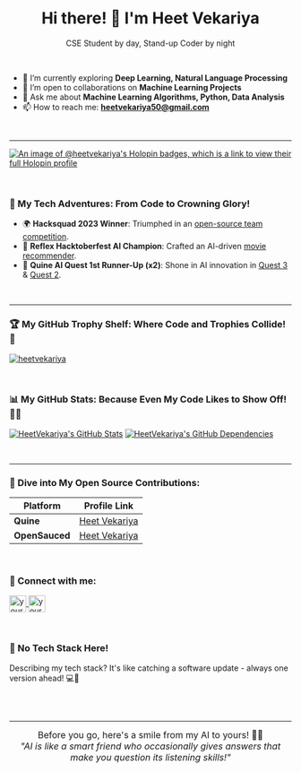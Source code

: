 <h1 align="center">Hi there! 👋 I'm Heet Vekariya</h1>

<p align="center">CSE Student by day, Stand-up Coder by night</p>

<br>

- 🌱 I’m currently exploring **Deep Learning, Natural Language Processing**
- 👯 I’m open to collaborations on **Machine Learning Projects**
- 💬 Ask me about **Machine Learning Algorithms, Python, Data Analysis**
- 📫 How to reach me: **heetvekariya50@gmail.com**

<br>
<hr>

[![An image of @heetvekariya's Holopin badges, which is a link to view their full Holopin profile](https://holopin.me/heetvekariya)](https://holopin.io/@heetvekariya)

<br>

<h3 align="left">💫 My Tech Adventures: From Code to Crowning Glory!</h3>

- 🌍 **Hacksquad 2023 Winner**: Triumphed in an [open-source team competition](https://www.hacksquad.dev/team/0xw3th3b3s1-xmlwV/).
- 🎥 **Reflex Hacktoberfest AI Champion**: Crafted an AI-driven [movie recommender](https://github.com/reflex-dev/hacktoberfest/wiki).
- 🧠 **Quine AI Quest 1st Runner-Up (x2)**: Shone in AI innovation in [Quest 3](https://quine.sh/quests/creator?questId=3) & [Quest 2](https://quine.sh/quests/creator?questId=2).

<br>
<hr>

<h3 align="left">🏆 My GitHub Trophy Shelf: Where Code and Trophies Collide! 🚀</h3>
<p align="left"> <a href="https://github.com/ryo-ma/github-profile-trophy"><img src="https://github-profile-trophy.vercel.app/?username=heetvekariya" alt="heetvekariya" /></a> </p>

<br>

<h3 align="left">📊 My GitHub Stats: Because Even My Code Likes to Show Off! 💃🕺</h3>

[![HeetVekariya's GitHub Stats](https://stats.quine.sh/HeetVekariya/github?theme=dark)](https://quine.sh?utm_source=widgets&utm_campaign=HeetVekariya)
[![HeetVekariya's GitHub Dependencies](https://stats.quine.sh/HeetVekariya/dependencies?theme=dark)](https://quine.sh?utm_source=widgets&utm_campaign=HeetVekariya)

<br>
<hr>

<h3 align="left">🍕 Dive into My Open Source Contributions:</h3>

| Platform    | Profile Link                                                                                   |
|-------------|-------------------------------------------------------------------------------------------------|
| **Quine**   | [Heet Vekariya](https://quine.sh/user/HeetVekariya)                                             |
| **OpenSauced** | [Heet Vekariya](https://app.opensauced.pizza/user/HeetVekariya?tab=contributions) |

<br>

<h3 align="left">💬 Connect with me:</h3>
<p align="left">
    <a href="https://www.linkedin.com/in/heet-vekariya-16326024b" target="_blank">
        <img align="center" src="https://cdn-icons-png.flaticon.com/512/174/174857.png" alt="your-linkedin" height="30" width="30" />
    </a>
    <a href="https://twitter.com/heet_2104" target="_blank">
        <img align="center" src="https://cdn-icons-png.flaticon.com/512/733/733579.png" alt="your-twitter" height="30" width="30" />
    </a>
</p>

<br>

<h3 align="left">🤖 No Tech Stack Here!</h3>

Describing my tech stack? It's like catching a software update - always one version ahead! 💻🔄

<br>
<br>
<hr>
  
<p align="center" style="margin: 10px 0; font-size: 16px;">
    Before you go, here's a smile from my AI to yours! 🤖😄<br>
    <em>"AI is like a smart friend who occasionally gives answers that make you question its listening skills!"</em>
</p>


